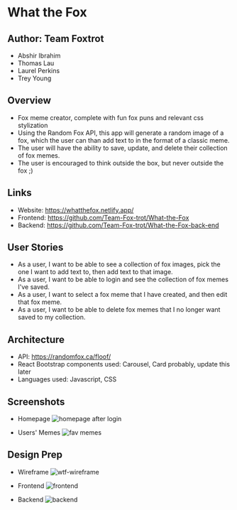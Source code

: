 # What the Fox

## Author: Team Foxtrot

* Abshir Ibrahim
* Thomas Lau
* Laurel Perkins
* Trey Young

## Overview

* Fox meme creator, complete with fun fox puns and relevant css stylization
* Using the Random Fox API, this app will generate a random image of a fox, which the user can than add text to in the format of a classic meme.
* The user will have the ability to save, update, and delete their collection of fox memes.
* The user is encouraged to think outside the box, but never outside the fox ;)

## Links
- Website: <https://whatthefox.netlify.app/>
- Frontend: <https://github.com/Team-Fox-trot/What-the-Fox>
- Backend: <https://github.com/Team-Fox-trot/What-the-Fox-back-end>

## User Stories
* As a user, I want to be able to see a collection of fox images, pick the one I want to add text to, then add text to that image. 
* As a user, I want to be able to login and see the collection of fox memes I've saved.
* As a user, I want to select a fox meme that I have created, and then edit that fox meme. 
* As a user, I want to be able to delete fox memes that I no longer want saved to my collection. 

## Architecture

* API: <https://randomfox.ca/floof/>
* React Bootstrap components used: Carousel, Card probably, update this later
* Languages used: Javascript, CSS

## Screenshots

- Homepage
![homepage after login](https://github.com/Team-Fox-trot/What-the-Fox/assets/120158188/e8f4714d-55cf-430b-82f7-6e73c1603ccf)

- Users' Memes
![fav memes](https://github.com/Team-Fox-trot/What-the-Fox/assets/120158188/ba0c0352-9744-4f2f-963a-28a63b32fdb0)

## Design Prep

- Wireframe
![wtf-wireframe](https://user-images.githubusercontent.com/123340286/226435021-4f1298ec-3626-4a21-b914-e67832bcad8b.jpg)

- Frontend
![frontend](https://github.com/Team-Fox-trot/What-the-Fox/assets/120158188/ad9a3ec1-bdd5-4408-ac79-3e5b786cbf5d)

- Backend
![backend](https://github.com/Team-Fox-trot/What-the-Fox/assets/120158188/dab3921c-7c3a-46ef-ad3a-cfc3b694d5f9)
